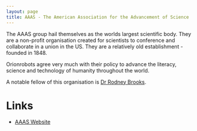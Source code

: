 ```yaml
---
layout: page
title: AAAS - The American Association for the Advancement of Science
---
```

The AAAS group hail themselves as the worlds largest scientific body. They are a non-profit organisation created for scientists to conference and collaborate in a union in the US. They are a relatively old establishment - founded in 1848.

Orionrobots agree very much with their policy to advance the literacy, science and technology of humanity throughout the world.

A notable fellow of this organisation is [Dr Rodney Brooks](/wiki/rodney_brooks.html).

# Links

* [AAAS Website](https://www.aaas.org/)